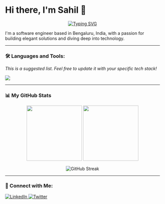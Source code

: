 # Hi there, I'm Sahil 👋

<p align="center">
  <a href="https://git.io/typing-svg"><img src="https://readme-typing-svg.herokuapp.com?font=Fira+Code&size=24&pause=1000&color=1CA6F2&width=435&lines=Software+Engineer;Always+Building;Passionate+Problem+Solver" alt="Typing SVG" /></a>
</p>

I'm a software engineer based in Bengaluru, India, with a passion for building elegant solutions and diving deep into technology.

---

### 🛠️ Languages and Tools:

*This is a suggested list. Feel free to update it with your specific tech stack!*

<p align="left">
  <a href="https://skillicons.dev">
    <img src="https://skillicons.dev/icons?i=java,python,js,react,nodejs,spring,docker,kubernetes,aws,git,mysql,mongodb,cpp,nextjs" />
  </a>
</p>

---

### 📊 My GitHub Stats

<p align="center">
  <img height="180em" src="https://github-readme-stats.vercel.app/api?username=Lunaticfrost&show_icons=true&theme=tokyonight&include_all_commits=true&count_private=true"/>
  <img height="180em" src="https://github-readme-stats.vercel.app/api/top-langs/?username=Lunaticfrost&layout=compact&langs_count=8&theme=tokyonight"/>
</p>
<p align="center">
    <img src="https://github-readme-streak-stats.herokuapp.com/?user=Lunaticfrost&theme=tokyonight" alt="GitHub Streak">
</p>


---

### 🤝 Connect with Me:

<p align="left">
  <a href="https://www.linkedin.com/in/sahildhatterwal/" target="_blank">
    <img src="https://img.shields.io/badge/LinkedIn-0077B5?style=for-the-badge&logo=linkedin&logoColor=white" alt="LinkedIn"/>
  </a>
  <a href="https://x.com/FrostLunatic" target="_blank">
    <img src="https://img.shields.io/badge/Twitter-1DA1F2?style=for-the-badge&logo=twitter&logoColor=white" alt="Twitter"/>
  </a>
</p>
